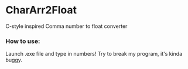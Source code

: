 # CharArr2Float
C-style inspired Comma number to float converter
### How to use:
Launch .exe file and type in numbers! Try to break my program, it's kinda buggy.
